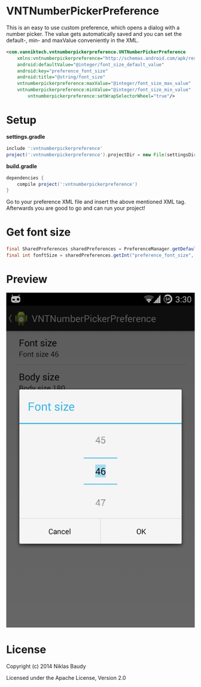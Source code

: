 VNTNumberPickerPreference
=========================

This is an easy to use custom preference, which opens a dialog with a number picker. The value gets automatically saved and you can set the default-, min- and maxValue conveniently in the XML.

```xml
<com.vanniktech.vntnumberpickerpreference.VNTNumberPickerPreference
    xmlns:vntnumberpickerpreference="http://schemas.android.com/apk/res-auto"
    android:defaultValue="@integer/font_size_default_value"
    android:key="preference_font_size"
    android:title="@string/font_size"
    vntnumberpickerpreference:maxValue="@integer/font_size_max_value"
    vntnumberpickerpreference:minValue="@integer/font_size_min_value"
		vntnumberpickerpreference:setWrapSelectorWheel="true"/>
```

# Setup

**settings.gradle**

```groovy
include ':vntnumberpickerpreference'
project(':vntnumberpickerpreference').projectDir = new File(settingsDir, '/path/VNTNumberPickerPreference/library')
```

**build.gradle**

```groovy
dependencies {
    compile project(':vntnumberpickerpreference')
}
```

Go to your preference XML file and insert the above mentioned XML tag. Afterwards you are good to go and can run your project!

# Get font size

```java
final SharedPreferences sharedPreferences = PreferenceManager.getDefaultSharedPreferences(this);
final int fonftSize = sharedPreferences.getInt("preference_font_size", this.getResources().getInteger(R.integer.font_size_default_value));
```

# Preview

![Image of VNTNumberPickerPreference](app/src/main/res/drawable/preview.png)

# License

Copyright (c) 2014 Niklas Baudy

Licensed under the Apache License, Version 2.0
